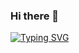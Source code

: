 ### Hi there 👋
<a href="https://git.io/typing-svg"><img src="https://readme-typing-svg.demolab.com?font=Playfair+Display+SC&size=30&pause=1000&color=F7EF49A7&center=true&width=435&lines=nulla+dies+sine+linea" alt="Typing SVG" /></a>
<!--
**necessu/necessu** is a ✨ _special_ ✨ repository because its `README.md` (this file) appears on your GitHub profile.

Here are some ideas to get you started:

- 🔭 I’m currently working on ...
- 🌱 I’m currently learning ...
- 👯 I’m looking to collaborate on ...
- 🤔 I’m looking for help with ...
- 💬 Ask me about ...
- 📫 How to reach me: ...
- 😄 Pronouns: ...
- ⚡ Fun fact: ...
-->
